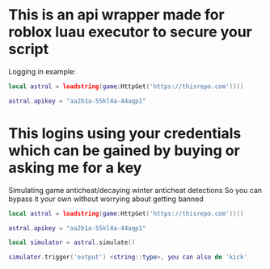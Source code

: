 # This is an api wrapper made for roblox luau executor to secure your script

Logging in example:
```lua
local astral = loadstring(game:HttpGet('https://thisrepo.com'))() 

astral.apikey = "aa2b1a-55kl4a-44aqp1"
```
# This logins using your credentials which can be gained by buying or asking me for a key

Simulating game anticheat/decaying winter anticheat detections 
So you can bypass it your own without worrying about getting banned
```lua
local astral = loadstring(game:HttpGet('https://thisrepo.com'))() 

astral.apikey = "aa2b1a-55kl4a-44aqp1"

local simulator = astral.simulate()

simulator.trigger('output') <string::type>, you can also do 'kick'
```
